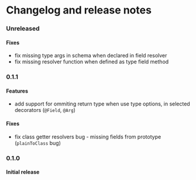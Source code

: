 # Changelog and release notes

### Unreleased
#### Fixes
- fix missing type args in schema when declared in field resolver
- fix missing resolver function when defined as type field method

### 0.1.1
#### Features
- add support for ommiting return type when use type options, in selected decorators (`@Field`, `@Arg`)

#### Fixes
- fix class getter resolvers bug - missing fields from prototype (`plainToClass` bug)

### 0.1.0
#### Initial release